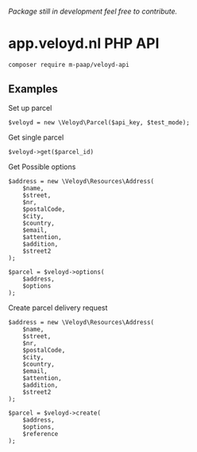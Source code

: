 ###### Package still in development feel free to contribute.

# app.veloyd.nl PHP API

`composer require m-paap/veloyd-api`

## Examples

Set up parcel

`$veloyd = new \Veloyd\Parcel($api_key, $test_mode);`

Get single parcel

`$veloyd->get($parcel_id)`

Get Possible options
```
$address = new \Veloyd\Resources\Address(
    $name,
    $street,
    $nr,
    $postalCode,
    $city,
    $country,
    $email,
    $attention,
    $addition,
    $street2
);

$parcel = $veloyd->options(
    $address,
    $options
);
```

Create parcel delivery request
```
$address = new \Veloyd\Resources\Address(
    $name,
    $street,
    $nr,
    $postalCode,
    $city,
    $country,
    $email,
    $attention,
    $addition,
    $street2
);

$parcel = $veloyd->create(
    $address,
    $options,
    $reference
);
```
